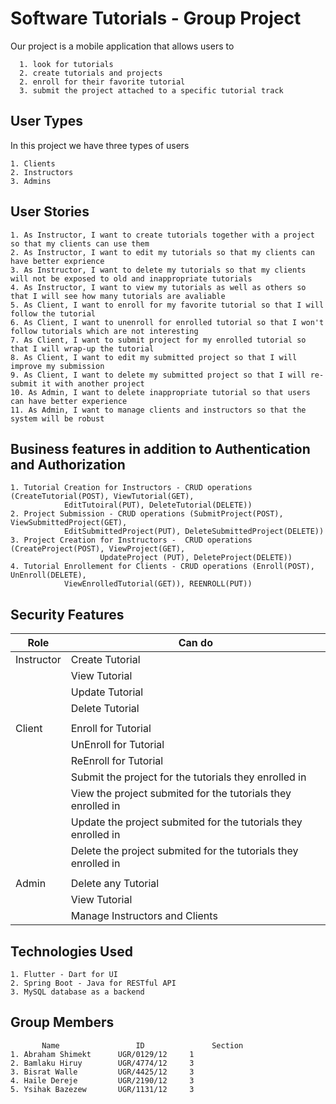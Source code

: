 # Software Tutorials - Group Project

Our project is a mobile application that allows users to 

      1. look for tutorials
      2. create tutorials and projects
      2. enroll for their favorite tutorial
      3. submit the project attached to a specific tutorial track



## User Types

In this project we have three types of users

	1. Clients
	2. Instructors
	3. Admins


## User Stories

    1. As Instructor, I want to create tutorials together with a project so that my clients can use them
    2. As Instructor, I want to edit my tutorials so that my clients can have better exprience
    3. As Instructor, I want to delete my tutorials so that my clients will not be exposed to old and inappropriate tutorials
    4. As Instructor, I want to view my tutorials as well as others so that I will see how many tutorials are avaliable
    5. As Client, I want to enroll for my favorite tutorial so that I will follow the tutorial
    6. As Client, I want to unenroll for enrolled tutorial so that I won't follow tutorials which are not interesting
    7. As Client, I want to submit project for my enrolled tutorial so that I will wrap-up the tutorial
    8. As Client, I want to edit my submitted project so that I will improve my submission
    9. As Client, I want to delete my submitted project so that I will re-submit it with another project
    10. As Admin, I want to delete inappropriate tutorial so that users can have better experience
    11. As Admin, I want to manage clients and instructors so that the system will be robust



## Business features in addition to Authentication and Authorization

    1. Tutorial Creation for Instructors - CRUD operations (CreateTutorial(POST), ViewTutorial(GET), 
    			EditTutoiral(PUT), DeleteTutorial(DELETE))
    2. Project Submission - CRUD operations (SubmitProject(POST),  ViewSubmittedProject(GET), 
    			EditSubmittedProject(PUT), DeleteSubmittedProject(DELETE))
    3. Project Creation for Instructors -  CRUD operations (CreateProject(POST), ViewProject(GET), 
                        UpdateProject (PUT), DeleteProject(DELETE))
    4. Tutorial Enrollement for Clients - CRUD operations (Enroll(POST), UnEnroll(DELETE), 
    			ViewEnrolledTutorial(GET)), REENROLL(PUT))




## Security Features

| Role  	| Can do 							    |
| ------------- | ----------------------------------------------------------------- |
| Instructor    | Create Tutorial  						    |
|               | View Tutorial  						    |
|               | Update Tutorial  						    |
|               | Delete Tutorial  						    |
|										    |
| Client        | Enroll for Tutorial  						    |
|               | UnEnroll for Tutorial  					    |
|               | ReEnroll for Tutorial  					    |
|               | Submit the project for the tutorials they enrolled in  	    |
|               | View the project submited for the tutorials they enrolled in      |
|               | Update the project submited for the tutorials they enrolled in    |
|               | Delete the project submited for the tutorials they enrolled in    |
|										    |
| Admin         | Delete any Tutorial  						    |
|               | View Tutorial  						    |
|               | Manage Instructors and Clients  				    |


 
## Technologies Used
	
	
  	1. Flutter - Dart for UI
	2. Spring Boot - Java for RESTful API
	3. MySQL database as a backend


      
## Group Members

           Name                 ID         	     Section
	1. Abraham Shimekt    	UGR/0129/12		1
	2. Bamlaku Hiruy      	UGR/4774/12		3
	3. Bisrat Walle       	UGR/4425/12		3
	4. Haile Dereje	      	UGR/2190/12		3
	5. Ysihak Bazezew     	UGR/1131/12		3
